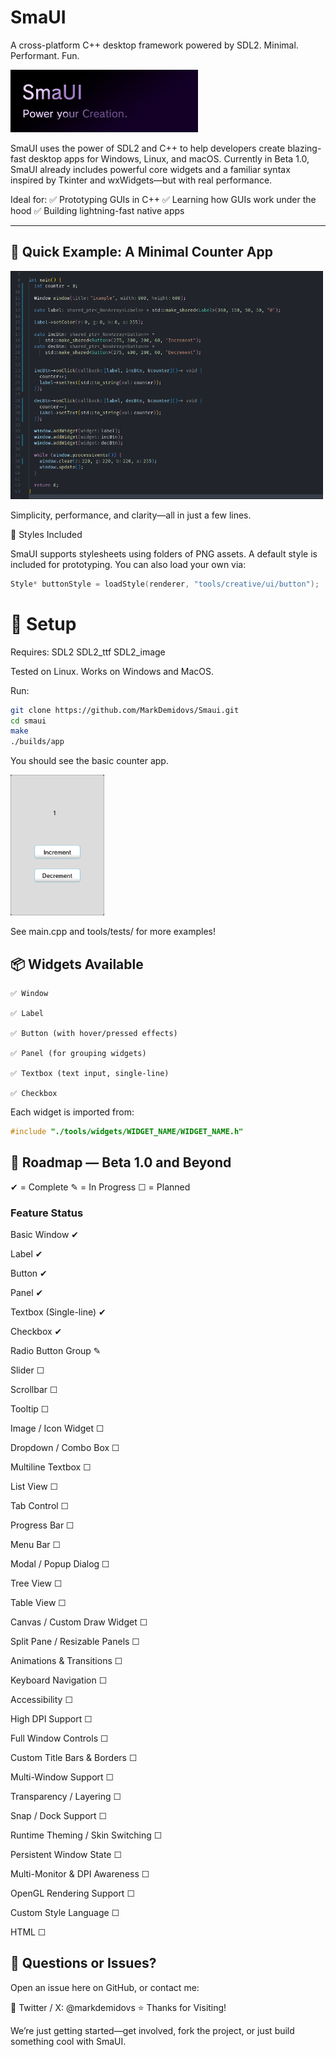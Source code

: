 # SmaUI
A cross-platform C++ desktop framework powered by SDL2.
Minimal. Performant. Fun.

<img src="./banner.png" width="300px">

SmaUI uses the power of SDL2 and C++ to help developers create blazing-fast desktop apps for Windows, Linux, and macOS. Currently in Beta 1.0, SmaUI already includes powerful core widgets and a familiar syntax inspired by Tkinter and wxWidgets—but with real performance.

Ideal for:
✅ Prototyping GUIs in C++
✅ Learning how GUIs work under the hood
✅ Building lightning-fast native apps
<hr>

## 🧪 Quick Example: A Minimal Counter App

<img src="./example.png" width="500px">

Simplicity, performance, and clarity—all in just a few lines.

🎨 Styles Included

SmaUI supports stylesheets using folders of PNG assets. A default style is included for prototyping. You can also load your own via:

```C++
Style* buttonStyle = loadStyle(renderer, "tools/creative/ui/button");
```

# 🔧 Setup

Requires:
    SDL2
    SDL2_ttf
    SDL2_image

Tested on Linux. Works on Windows and MacOS.

Run:
```bash
git clone https://github.com/MarkDemidovs/Smaui.git
cd smaui
make
./builds/app
```

You should see the basic counter app.

<img src="./counter.png" width="150px">

See main.cpp and tools/tests/ for more examples!
## 📦 Widgets Available

    ✅ Window

    ✅ Label

    ✅ Button (with hover/pressed effects)

    ✅ Panel (for grouping widgets)

    ✅ Textbox (text input, single-line)

    ✅ Checkbox

Each widget is imported from:
```C++
#include "./tools/widgets/WIDGET_NAME/WIDGET_NAME.h"
```

## 🚧 Roadmap — Beta 1.0 and Beyond

✔ = Complete   ✎ = In Progress   ☐ = Planned

### Feature	Status 

Basic Window	✔

Label	✔

Button	✔

Panel	✔

Textbox (Single-line)	✔

Checkbox	✔

Radio Button Group	✎

Slider	☐

Scrollbar	☐

Tooltip	☐

Image / Icon Widget	☐

Dropdown / Combo Box	☐

Multiline Textbox	☐

List View	☐

Tab Control	☐

Progress Bar	☐

Menu Bar	☐

Modal / Popup Dialog	☐

Tree View	☐

Table View	☐

Canvas / Custom Draw Widget	☐

Split Pane / Resizable Panels	☐

Animations & Transitions	☐

Keyboard Navigation	☐

Accessibility	☐

High DPI Support	☐

Full Window Controls	☐

Custom Title Bars & Borders	☐

Multi-Window Support	☐

Transparency / Layering	☐

Snap / Dock Support	☐

Runtime Theming / Skin Switching	☐

Persistent Window State	☐

Multi-Monitor & DPI Awareness	☐

OpenGL Rendering Support	☐

Custom Style Language	☐

HTML ☐


## 💬 Questions or Issues?

Open an issue here on GitHub, or contact me:

📨 Twitter / X: @markdemidovs
⭐️ Thanks for Visiting!

We’re just getting started—get involved, fork the project, or just build something cool with SmaUI.